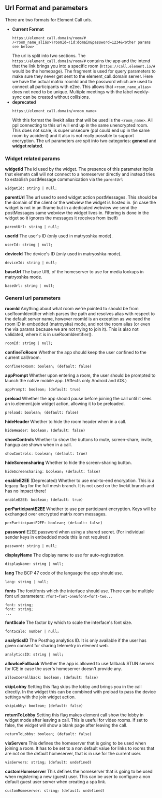 ## Url Format and parameters

There are two formats for Element Call urls.

- **Current Format**
  ```
  https://element_call.domain/room/#
  /<room_name_alias>?roomId=!id:domain&password=1234&<other params see below>
  ```
  The url is split into two sections. The `https://element_call.domain/room/#` contains the app and the intend that the link brings you into a specific room (`https://call.element.io/#` would be the homepage). The fragment is used for query parameters to make sure they never get sent to the element_call.domain server. Here we have the actual matrix roomId and the password which are used to connect all participants with e2ee. This allows that `<room_name_alias>` does not need to be unique. Multiple meetings with the label weekly-sync can be created without collisions.
- **deprecated**
  ```
  https://element_call.domain/<room_name>
  ```
  With this format the livekit alias that will be used is the `<room_name>`. All ppl connecting to this url will end up in the same unencrypted room. This does not scale, is super unsecure (ppl could end up in the same room by accident) and it also is not really possible to support encryption.
  The url parameters are spit into two categories: **general** and **widget related**.

### Widget related params

**widgetId**
The id used by the widget. The presence of this parameter inplis that elemetn call will not connect to a homeserver directly and instead tries to establish postMessage communication via the `parentUrl`

```
widgetId: string | null;
```

**parentUrl**
The url used to send widget action postMessages. This should be the domain of the client
or the webview the widget is hosted in. (in case the widget is not in an Iframe but in a
dedicated webview we send the postMessages same webview the widget lives in. Filtering is
done in the widget so it ignores the messages it receives from itself)

```
parentUrl: string | null;
```

**userId**
The user's ID (only used in matryoshka mode).

```
userId: string | null;
```

**deviceId**
The device's ID (only used in matryoshka mode).

```
deviceId: string | null;
```

**baseUrl**
The base URL of the homeserver to use for media lookups in matryoshka mode.

```
baseUrl: string | null;
```

### General url parameters

**roomId**
Anything about what room we're pointed to should be from useRoomIdentifier which
parses the path and resolves alias with respect to the default server name, however
roomId is an exception as we need the room ID in embedded (matroyska) mode, and not
the room alias (or even the via params because we are not trying to join it). This
is also not validated, where it is in useRoomIdentifier().

```
roomId: string | null;
```

**confineToRoom**
Whether the app should keep the user confined to the current call/room.

```
confineToRoom: boolean; (default: false)
```

**appPrompt**
Whether upon entering a room, the user should be prompted to launch the
native mobile app. (Affects only Android and iOS.)

```
appPrompt: boolean; (default: true)
```

**preload**
Whether the app should pause before joining the call until it sees an
io.element.join widget action, allowing it to be preloaded.

```
preload: boolean; (default: false)
```

**hideHeader**
Whether to hide the room header when in a call.

```
hideHeader: boolean; (default: false)
```

**showControls**
Whether to show the buttons to mute, screen-share, invite, hangup are shown when in a call.

```
showControls: boolean; (default: true)
```

**hideScreensharing**
Whether to hide the screen-sharing button.

```
hideScreensharing: boolean; (default: false)
```

**enableE2EE** (Deprecated)
Whether to use end-to-end encryption. This is a legacy flag for the full mesh branch.
It is not used on the livekit branch and has no impact there!

```
enableE2EE: boolean; (default: true)
```

**perParticipantE2EE**
Whether to use per participant encryption.
Keys will be exchanged over encrypted matrix room messages.

```
perParticipantE2EE: boolean; (default: false)
```

**password**
E2EE password when using a shared secret. (For individual sender keys in embedded mode this is not required.)

```
password: string | null;
```

**displayName**
The display name to use for auto-registration.

```
displayName: string | null;
```

**lang**
The BCP 47 code of the language the app should use.

```
lang: string | null;
```

**fonts**
The font/fonts which the interface should use.
There can be multiple font url parameters: `?font=font-one&font=font-two...`

```
font: string;
font: string;
...
```

**fontScale**
The factor by which to scale the interface's font size.

```
fontScale: number | null;
```

**analyticsID**
The Posthog analytics ID. It is only available if the user has given consent for sharing telemetry in element web.

```
analyticsID: string | null;
```

**allowIceFallback**
Whether the app is allowed to use fallback STUN servers for ICE in case the
user's homeserver doesn't provide any.

```
allowIceFallback: boolean; (default: false)
```

**skipLobby**
Setting this flag skips the lobby and brings you in the call directly.
In the widget this can be combined with preload to pass the device settings
with the join widget action.

```
skipLobby: boolean; (default: false)
```

**returnToLobby**
Setting this flag makes element call show the lobby in widget mode after leaving
a call.
This is useful for video rooms.
If set to false, the widget will show a blank page after leaving the call.

```
returnToLobby: boolean; (default: false)
```

**viaServers**
This defines the homeserver that is going to be used when joining a room.
It has to be set to a non default value for links to rooms
that are not on the default homeserver,
that is in use for the current user.

```
viaServers: string; (default: undefined)
```

**customHomeserver**
This defines the homeserver that is going to be used when registering
a new (guest) user.
This can be user to configure a non default guest user server when
creating a spa link.

```
customHomeserver: string; (default: undefined)
```
